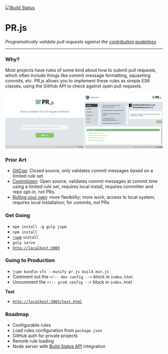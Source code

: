 [![Build Status](https://travis-ci.org/radify/PR.js.svg)](https://travis-ci.org/radify/PR.js)

# PR.js

_Programatically validate pull requests against the [contribution guidelines](https://help.github.com/articles/setting-guidelines-for-repository-contributors/)_

---

### Why?

Most projects have rules of some kind about how to submit pull requests, which often include things like commit message formatting, squashing commits, etc. PR.js allows you to implement these rules as simple ES6 classes, using the GitHub API to check against open pull requests.

![Screenshots](screenshots.png)


### Prior Art

 - [GitCop](https://gitcop.com/): Closed source, only validates commit messages based on a limited rule set
 - [Commitizen](http://commitizen.github.io/cz-cli/): Open source, validates commit messages at commit time using a limited rule set, requires local install, requires committer and repo opt-in, not PRs.
 - [Rolling your own](http://addamhardy.com/blog/2013/06/05/good-commit-messages-and-enforcing-them-with-git-hooks/): more flexibility; more work; access to local system; requires local installation; for commits, not PRs


### Get Going

 - `npm install -g gulp jspm`
 - `npm install`
 - [`jspm`](http://jspm.io/) `install`
 - `gulp serve`
 - [`http://localhost:3003`](http://localhost:3003)

### Going to Production

 - `jspm bundle-sfx --minify pr.js build.min.js`
 - Comment out the `<!-- dev config -->` block in `index.html`
 - Uncomment the `<!-- prod config -->` block in `index.html`

**Test**

 - [`http://localhost:3003/test.html`](http://localhost:3003/test.html)

### Roadmap

 - Configurable rules
 - Load rules configuration from `package.json`
 - GitHub auth for private projects
 - Remote rule loading
 - Node server with [Build Status API](https://developer.github.com/v3/repos/statuses/) integration
